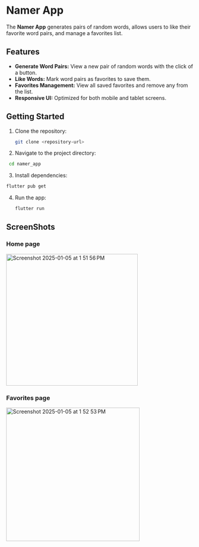 # Namer App

The **Namer App** generates pairs of random words, allows users to like their favorite word pairs, and manage a favorites list.

## Features

- **Generate Word Pairs:** View a new pair of random words with the click of a button.
- **Like Words:** Mark word pairs as favorites to save them.
- **Favorites Management:** View all saved favorites and remove any from the list.
- **Responsive UI:** Optimized for both mobile and tablet screens.

## Getting Started

1. Clone the repository:
   ```bash
   git clone <repository-url>
   ```
2. Navigate to the project directory:
 ```bash
  cd namer_app
  ```
3. Install dependencies:
  ```bash
  flutter pub get
  ```
4. Run the app:
   ```bash
   flutter run
   ```

## ScreenShots
### Home page
<img width="354" alt="Screenshot 2025-01-05 at 1 51 56 PM" src="https://github.com/user-attachments/assets/f0737808-9472-4ac6-9daa-029e4118a8a6" />

### Favorites page
<img width="359" alt="Screenshot 2025-01-05 at 1 52 53 PM" src="https://github.com/user-attachments/assets/d942c9fc-a57e-4abd-b531-a7cf829927de" />


